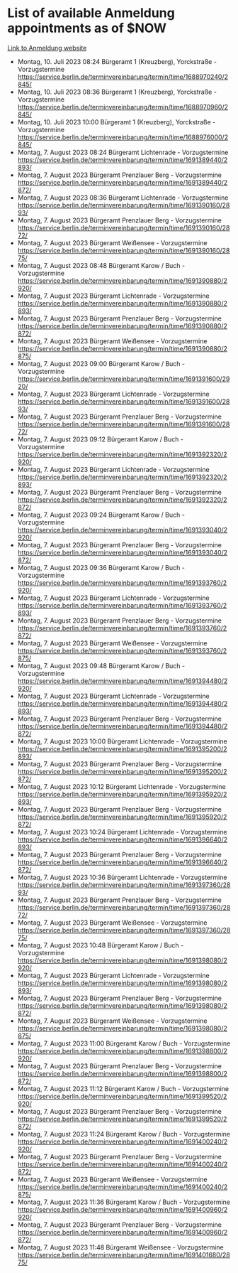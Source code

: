 # List of available Anmeldung appointments as of $NOW
[Link to Anmeldung website](https://service.berlin.de/terminvereinbarung/termin/tag.php?termin=1&anliegen[]=120686&dienstleisterlist=122210,122217,327316,122219,327312,122227,327314,122231,327346,122243,327348,122254,122252,329742,122260,329745,122262,329748,122271,327278,122273,327274,122277,327276,330436,122280,327294,122282,327290,122284,327292,122291,327270,122285,327266,122286,327264,122296,327268,150230,329760,122297,327286,122294,327284,122312,329763,122314,329775,122304,327330,122311,327334,122309,327332,317869,122281,327352,122279,329772,122283,122276,327324,122274,327326,122267,329766,122246,327318,122251,327320,122257,327322,122208,327298,122226,327300&herkunft=http%3A%2F%2Fservice.berlin.de%2Fdienstleistung%2F120686%2F)
- Montag, 10. Juli 2023 08:24 Bürgeramt 1 (Kreuzberg), Yorckstraße - Vorzugstermine https://service.berlin.de/terminvereinbarung/termin/time/1688970240/2845/
- Montag, 10. Juli 2023 08:36 Bürgeramt 1 (Kreuzberg), Yorckstraße - Vorzugstermine https://service.berlin.de/terminvereinbarung/termin/time/1688970960/2845/
- Montag, 10. Juli 2023 10:00 Bürgeramt 1 (Kreuzberg), Yorckstraße - Vorzugstermine https://service.berlin.de/terminvereinbarung/termin/time/1688976000/2845/
- Montag, 7. August 2023 08:24 Bürgeramt Lichtenrade - Vorzugstermine https://service.berlin.de/terminvereinbarung/termin/time/1691389440/2893/
- Montag, 7. August 2023  Bürgeramt Prenzlauer Berg - Vorzugstermine https://service.berlin.de/terminvereinbarung/termin/time/1691389440/2872/
- Montag, 7. August 2023 08:36 Bürgeramt Lichtenrade - Vorzugstermine https://service.berlin.de/terminvereinbarung/termin/time/1691390160/2893/
- Montag, 7. August 2023  Bürgeramt Prenzlauer Berg - Vorzugstermine https://service.berlin.de/terminvereinbarung/termin/time/1691390160/2872/
- Montag, 7. August 2023  Bürgeramt Weißensee - Vorzugstermine https://service.berlin.de/terminvereinbarung/termin/time/1691390160/2875/
- Montag, 7. August 2023 08:48 Bürgeramt Karow / Buch - Vorzugstermine https://service.berlin.de/terminvereinbarung/termin/time/1691390880/2920/
- Montag, 7. August 2023  Bürgeramt Lichtenrade - Vorzugstermine https://service.berlin.de/terminvereinbarung/termin/time/1691390880/2893/
- Montag, 7. August 2023  Bürgeramt Prenzlauer Berg - Vorzugstermine https://service.berlin.de/terminvereinbarung/termin/time/1691390880/2872/
- Montag, 7. August 2023  Bürgeramt Weißensee - Vorzugstermine https://service.berlin.de/terminvereinbarung/termin/time/1691390880/2875/
- Montag, 7. August 2023 09:00 Bürgeramt Karow / Buch - Vorzugstermine https://service.berlin.de/terminvereinbarung/termin/time/1691391600/2920/
- Montag, 7. August 2023  Bürgeramt Lichtenrade - Vorzugstermine https://service.berlin.de/terminvereinbarung/termin/time/1691391600/2893/
- Montag, 7. August 2023  Bürgeramt Prenzlauer Berg - Vorzugstermine https://service.berlin.de/terminvereinbarung/termin/time/1691391600/2872/
- Montag, 7. August 2023 09:12 Bürgeramt Karow / Buch - Vorzugstermine https://service.berlin.de/terminvereinbarung/termin/time/1691392320/2920/
- Montag, 7. August 2023  Bürgeramt Lichtenrade - Vorzugstermine https://service.berlin.de/terminvereinbarung/termin/time/1691392320/2893/
- Montag, 7. August 2023  Bürgeramt Prenzlauer Berg - Vorzugstermine https://service.berlin.de/terminvereinbarung/termin/time/1691392320/2872/
- Montag, 7. August 2023 09:24 Bürgeramt Karow / Buch - Vorzugstermine https://service.berlin.de/terminvereinbarung/termin/time/1691393040/2920/
- Montag, 7. August 2023  Bürgeramt Prenzlauer Berg - Vorzugstermine https://service.berlin.de/terminvereinbarung/termin/time/1691393040/2872/
- Montag, 7. August 2023 09:36 Bürgeramt Karow / Buch - Vorzugstermine https://service.berlin.de/terminvereinbarung/termin/time/1691393760/2920/
- Montag, 7. August 2023  Bürgeramt Lichtenrade - Vorzugstermine https://service.berlin.de/terminvereinbarung/termin/time/1691393760/2893/
- Montag, 7. August 2023  Bürgeramt Prenzlauer Berg - Vorzugstermine https://service.berlin.de/terminvereinbarung/termin/time/1691393760/2872/
- Montag, 7. August 2023  Bürgeramt Weißensee - Vorzugstermine https://service.berlin.de/terminvereinbarung/termin/time/1691393760/2875/
- Montag, 7. August 2023 09:48 Bürgeramt Karow / Buch - Vorzugstermine https://service.berlin.de/terminvereinbarung/termin/time/1691394480/2920/
- Montag, 7. August 2023  Bürgeramt Lichtenrade - Vorzugstermine https://service.berlin.de/terminvereinbarung/termin/time/1691394480/2893/
- Montag, 7. August 2023  Bürgeramt Prenzlauer Berg - Vorzugstermine https://service.berlin.de/terminvereinbarung/termin/time/1691394480/2872/
- Montag, 7. August 2023 10:00 Bürgeramt Lichtenrade - Vorzugstermine https://service.berlin.de/terminvereinbarung/termin/time/1691395200/2893/
- Montag, 7. August 2023  Bürgeramt Prenzlauer Berg - Vorzugstermine https://service.berlin.de/terminvereinbarung/termin/time/1691395200/2872/
- Montag, 7. August 2023 10:12 Bürgeramt Lichtenrade - Vorzugstermine https://service.berlin.de/terminvereinbarung/termin/time/1691395920/2893/
- Montag, 7. August 2023  Bürgeramt Prenzlauer Berg - Vorzugstermine https://service.berlin.de/terminvereinbarung/termin/time/1691395920/2872/
- Montag, 7. August 2023 10:24 Bürgeramt Lichtenrade - Vorzugstermine https://service.berlin.de/terminvereinbarung/termin/time/1691396640/2893/
- Montag, 7. August 2023  Bürgeramt Prenzlauer Berg - Vorzugstermine https://service.berlin.de/terminvereinbarung/termin/time/1691396640/2872/
- Montag, 7. August 2023 10:36 Bürgeramt Lichtenrade - Vorzugstermine https://service.berlin.de/terminvereinbarung/termin/time/1691397360/2893/
- Montag, 7. August 2023  Bürgeramt Prenzlauer Berg - Vorzugstermine https://service.berlin.de/terminvereinbarung/termin/time/1691397360/2872/
- Montag, 7. August 2023  Bürgeramt Weißensee - Vorzugstermine https://service.berlin.de/terminvereinbarung/termin/time/1691397360/2875/
- Montag, 7. August 2023 10:48 Bürgeramt Karow / Buch - Vorzugstermine https://service.berlin.de/terminvereinbarung/termin/time/1691398080/2920/
- Montag, 7. August 2023  Bürgeramt Lichtenrade - Vorzugstermine https://service.berlin.de/terminvereinbarung/termin/time/1691398080/2893/
- Montag, 7. August 2023  Bürgeramt Prenzlauer Berg - Vorzugstermine https://service.berlin.de/terminvereinbarung/termin/time/1691398080/2872/
- Montag, 7. August 2023  Bürgeramt Weißensee - Vorzugstermine https://service.berlin.de/terminvereinbarung/termin/time/1691398080/2875/
- Montag, 7. August 2023 11:00 Bürgeramt Karow / Buch - Vorzugstermine https://service.berlin.de/terminvereinbarung/termin/time/1691398800/2920/
- Montag, 7. August 2023  Bürgeramt Prenzlauer Berg - Vorzugstermine https://service.berlin.de/terminvereinbarung/termin/time/1691398800/2872/
- Montag, 7. August 2023 11:12 Bürgeramt Karow / Buch - Vorzugstermine https://service.berlin.de/terminvereinbarung/termin/time/1691399520/2920/
- Montag, 7. August 2023  Bürgeramt Prenzlauer Berg - Vorzugstermine https://service.berlin.de/terminvereinbarung/termin/time/1691399520/2872/
- Montag, 7. August 2023 11:24 Bürgeramt Karow / Buch - Vorzugstermine https://service.berlin.de/terminvereinbarung/termin/time/1691400240/2920/
- Montag, 7. August 2023  Bürgeramt Prenzlauer Berg - Vorzugstermine https://service.berlin.de/terminvereinbarung/termin/time/1691400240/2872/
- Montag, 7. August 2023  Bürgeramt Weißensee - Vorzugstermine https://service.berlin.de/terminvereinbarung/termin/time/1691400240/2875/
- Montag, 7. August 2023 11:36 Bürgeramt Karow / Buch - Vorzugstermine https://service.berlin.de/terminvereinbarung/termin/time/1691400960/2920/
- Montag, 7. August 2023  Bürgeramt Prenzlauer Berg - Vorzugstermine https://service.berlin.de/terminvereinbarung/termin/time/1691400960/2872/
- Montag, 7. August 2023 11:48 Bürgeramt Weißensee - Vorzugstermine https://service.berlin.de/terminvereinbarung/termin/time/1691401680/2875/
